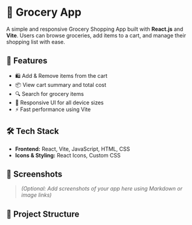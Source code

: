 # 🛒 Grocery App

A simple and responsive Grocery Shopping App built with **React.js** and **Vite**. Users can browse groceries, add items to a cart, and manage their shopping list with ease.

## 🚀 Features

- 🛍️ Add & Remove items from the cart
- 📦 View cart summary and total cost
- 🔍 Search for grocery items
- 📱 Responsive UI for all device sizes
- ⚡ Fast performance using Vite

## 🛠️ Tech Stack

- **Frontend:** React, Vite, JavaScript, HTML, CSS
- **Icons & Styling:** React Icons, Custom CSS

## 📸 Screenshots

> *(Optional: Add screenshots of your app here using Markdown or image links)*

## 📂 Project Structure

